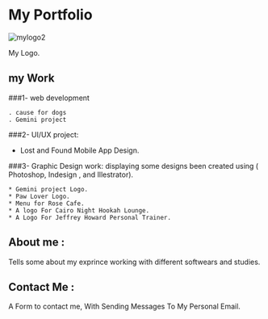 # My Portfolio
![mylogo2](https://cloud.githubusercontent.com/assets/16232889/20024654/62c4c286-a2be-11e6-8130-138eebfc2df8.png)

  My Logo.

## my Work
###1- web development
```
. cause for dogs
. Gemini project
 ``` 
###2- UI/UX project:
* Lost and Found Mobile App Design.
 
 
###3- Graphic Design work:
displaying some designs been created using ( Photoshop, Indesign , and Illestrator).
```
* Gemini project Logo.
* Paw Lover Logo.
* Menu for Rose Cafe.
* A logo For Cairo Night Hookah Lounge.
* A Logo For Jeffrey Howard Personal Trainer.
  ```
## About me : 
   Tells some about my exprince working with different softwears and studies.
   
   
## Contact Me :
   A Form to contact me, With Sending Messages To My Personal Email.
